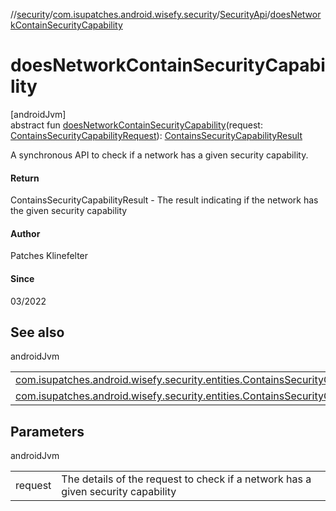 //[security](../../../index.md)/[com.isupatches.android.wisefy.security](../index.md)/[SecurityApi](index.md)/[doesNetworkContainSecurityCapability](does-network-contain-security-capability.md)

# doesNetworkContainSecurityCapability

[androidJvm]\
abstract fun [doesNetworkContainSecurityCapability](does-network-contain-security-capability.md)(request: [ContainsSecurityCapabilityRequest](../../com.isupatches.android.wisefy.security.entities/-contains-security-capability-request/index.md)): [ContainsSecurityCapabilityResult](../../com.isupatches.android.wisefy.security.entities/-contains-security-capability-result/index.md)

A synchronous API to check if a network has a given security capability.

#### Return

ContainsSecurityCapabilityResult - The result indicating if the network has the given security capability

#### Author

Patches Klinefelter

#### Since

03/2022

## See also

androidJvm

| | |
|---|---|
| [com.isupatches.android.wisefy.security.entities.ContainsSecurityCapabilityRequest](../../com.isupatches.android.wisefy.security.entities/-contains-security-capability-request/index.md) |  |
| [com.isupatches.android.wisefy.security.entities.ContainsSecurityCapabilityResult](../../com.isupatches.android.wisefy.security.entities/-contains-security-capability-result/index.md) |  |

## Parameters

androidJvm

| | |
|---|---|
| request | The details of the request to check if a network has a given security capability |
